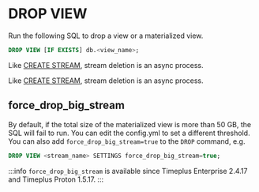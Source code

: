 # DROP VIEW

Run the following SQL to drop a view or a materialized view.

```sql
DROP VIEW [IF EXISTS] db.<view_name>;
```

Like [CREATE STREAM](proton-create-stream), stream deletion is an async process.

Like [CREATE STREAM](sql-create-stream), stream deletion is an async process.

## force_drop_big_stream
By default, if the total size of the materialized view is more than 50 GB, the SQL will fail to run. You can edit the config.yml to set a different threshold. You can also add `force_drop_big_stream=true` to the `DROP` command, e.g.

```sql
DROP VIEW <stream_name> SETTINGS force_drop_big_stream=true;
```

:::info
`force_drop_big_stream` is available since Timeplus Enterprise 2.4.17 and Timeplus Proton 1.5.17.
:::

